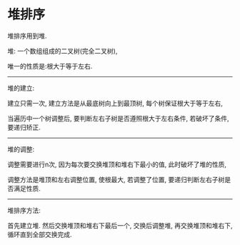 # 堆排序

堆排序用到堆.

堆: 一个数组组成的二叉树(完全二叉树), 

  唯一的性质是:根大于等于左右.

---

堆的建立:

建立只需一次, 建立方法是从最底树向上到最顶树, 每个树保证根大于等于左右, 

  当遍历中一个树调整后, 要判断左右子树是否遵照根大于左右条件, 若破坏了条件, 要递归矫正.

---

堆的调整:

调整需要进行n次, 因为每次要交换堆顶和堆右下最小的值, 此时破坏了堆的性质,

  调整方法是堆顶和左右调整位置, 使根最大, 若调整了位置, 要递归判断左右子树是否满足性质.


---

堆排序方法:

首先建立堆.  然后交换堆顶和堆右下最后一个, 交换后调整堆, 再交换堆顶和堆右下, 循环直到全部交换完成.
